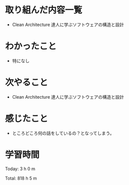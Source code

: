 # 取り組んだ内容一覧
- Clean Architecture 達人に学ぶソフトウェアの構造と設計

# わかったこと
- 特になし

# 次やること
- Clean Architecture 達人に学ぶソフトウェアの構造と設計

# 感じたこと
- ところどころ何の話をしているの？となってしまう。

# 学習時間
Today: 3 h 0 m

Total: 818 h 5 m
